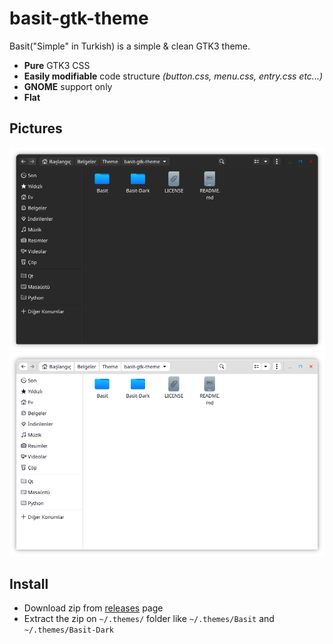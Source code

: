 # basit-gtk-theme
Basit("Simple" in Turkish) is a simple & clean GTK3 theme.

- **Pure** GTK3 CSS
- **Easily modifiable** code structure *(button.css, menu.css, entry.css etc...)*
- **GNOME** support only
- **Flat**

## Pictures

![Dark Theme](https://github.com/eminfedar/basit-gtk-theme/raw/main/basit-dark-example.png)
![Light Theme](https://github.com/eminfedar/basit-gtk-theme/raw/main/basit-example.png)

## Install
- Download zip from [releases](https://github.com/eminfedar/basit-gtk-theme/releases) page
- Extract the zip on `~/.themes/` folder like `~/.themes/Basit` and `~/.themes/Basit-Dark`
